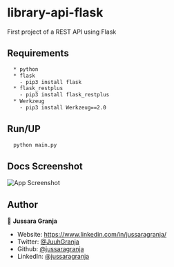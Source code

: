 
# library-api-flask

First project of a REST API using Flask

## Requirements

```bash 
  * python
  * flask
    - pip3 install flask
  * flask_restplus
    - pip3 install flask_restplus
  * Werkzeug
    - pip3 install Werkzeug==2.0
```

## Run/UP

```bash 
  python main.py
```

## Docs Screenshot

![App Screenshot](https://i.ibb.co/r4Sx9CQ/Books-API.png)

## Author

👤 **Jussara Granja**

* Website: https://www.linkedin.com/in/jussaragranja/
* Twitter: [@JuuhGranja](https://twitter.com/JuuhGranja)
* Github: [@jussaragranja](https://github.com/jussaragranja)
* LinkedIn: [@jussaragranja](https://linkedin.com/in/jussaragranja)
